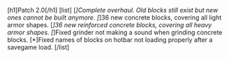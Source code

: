 [h1]Patch 2.0[/h1]
[list]
[*]Complete overhaul. Old blocks still exist but new ones cannot be built anymore.
[*]36 new concrete blocks, covering all light armor shapes.
[*]36 new reinforced concrete blocks, covering all heavy armor shapes.
[*]Fixed grinder not making a sound when grinding concrete blocks.
[*]Fixed names of blocks on hotbar not loading properly after a savegame load.
[/list]
